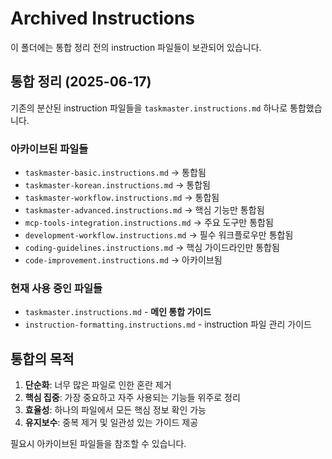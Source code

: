 # Archived Instructions

이 폴더에는 통합 정리 전의 instruction 파일들이 보관되어 있습니다.

## 통합 정리 (2025-06-17)

기존의 분산된 instruction 파일들을 `taskmaster.instructions.md` 하나로 통합했습니다.

### 아카이브된 파일들
- `taskmaster-basic.instructions.md` → 통합됨
- `taskmaster-korean.instructions.md` → 통합됨  
- `taskmaster-workflow.instructions.md` → 통합됨
- `taskmaster-advanced.instructions.md` → 핵심 기능만 통합됨
- `mcp-tools-integration.instructions.md` → 주요 도구만 통합됨
- `development-workflow.instructions.md` → 필수 워크플로우만 통합됨
- `coding-guidelines.instructions.md` → 핵심 가이드라인만 통합됨
- `code-improvement.instructions.md` → 아카이브됨

### 현재 사용 중인 파일들
- `taskmaster.instructions.md` - **메인 통합 가이드**
- `instruction-formatting.instructions.md` - instruction 파일 관리 가이드

## 통합의 목적

1. **단순화**: 너무 많은 파일로 인한 혼란 제거
2. **핵심 집중**: 가장 중요하고 자주 사용되는 기능들 위주로 정리
3. **효율성**: 하나의 파일에서 모든 핵심 정보 확인 가능
4. **유지보수**: 중복 제거 및 일관성 있는 가이드 제공

필요시 아카이브된 파일들을 참조할 수 있습니다.
